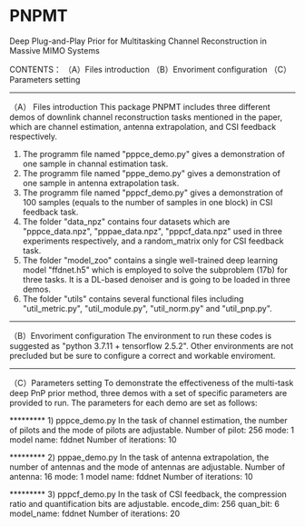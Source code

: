 # PNPMT
Deep Plug-and-Play Prior for Multitasking Channel Reconstruction in Massive MIMO Systems

   CONTENTS：
（A）Files introduction
（B）Envoriment configuration
（C）Parameters setting

---------------------------------------------------------------------------------------------------
（A） Files introduction
This package PNPMT includes three different demos of downlink channel reconstruction tasks mentioned in the paper, which are channel estimation, antenna extrapolation, and CSI feedback respectively. 

1) The programm file named "pppce_demo.py" gives a demonstration of one sample in channal estimation task. 
2) The programm file named "pppe_demo.py" gives a demonstration of one sample in antenna extrapolation task.
3) The programm file named "pppcf_demo.py" gives a demonstration of 100 samples (equals to the number of samples in one block) in CSI feedback task.
4) The folder "data_npz" contains four datasets which are "pppce_data.npz", "pppae_data.npz", "pppcf_data.npz" used in three experiments respectively, and a random_matrix only for CSI feedback task. 
5) The folder "model_zoo" contains a single well-trained deep learning model "ffdnet.h5" which is employed to solve the subproblem (17b)  for three tasks. It is a DL-based denoiser and is going to be loaded in three demos.
6) The folder "utils" contains several functional files including "util_metric.py", "util_module.py", "util_norm.py" and "util_pnp.py".

------------------------------------------------------------------------------------------------------
（B）Envoriment configuration
The environment to run these codes is suggested as "python 3.7.11 + tensorflow 2.5.2". Other environments are not precluded but be sure to configure a correct and workable enviroment.

-------------------------------------------------------------------------------------------------------
（C）Parameters setting
To demonstrate the effectiveness of the multi-task deep PnP prior method, three demos with a set of specific parameters are provided to run. The parameters for each demo are set as follows:

*********  1)  pppce_demo.py
	In the task of channel estimation, the number of pilots and the mode of pilots are adjustable.
	Number of pilot: 256
	mode: 1
	model name: fddnet
	Number of iterations: 10 

*********  2) pppae_demo.py
	In the task of antenna extrapolation, the number of antennas and the mode of antennas are adjustable.
	Number of antenna: 16
	mode: 1
	model name: fddnet
	Number of iterations: 10

********* 3) pppcf_demo.py
	In the task of CSI feedback, the compression ratio and quantification bits are adjustable. 
	encode_dim: 256
	quan_bit: 6
	model_name: fddnet
	Number of iterations: 20
